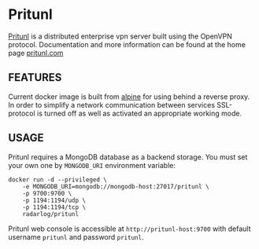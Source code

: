 # Pritunl
[Pritunl](https://github.com/pritunl/pritunl) is a distributed enterprise
vpn server built using the OpenVPN protocol. Documentation and more
information can be found at the home page [pritunl.com](https://pritunl.com)

## FEATURES
Current docker image is built from [alpine](https://hub.docker.com/_/alpine/) for using behind a reverse proxy. In order to simplify a network communication between services SSL-protocol is turned off as well as activated an appropriate working mode.

## USAGE
Pritunl requires a MongoDB database as a backend storage. You must set your own one by `MONGODB_URI` environment variable:

```shell
docker run -d --privileged \
	-e MONGODB_URI=mongodb://mongodb-host:27017/pritunl \
	-p 9700:9700 \
	-p 1194:1194/udp \
	-p 1194:1194/tcp \
	radarlog/pritunl
```
Pritunl web console is accessible at `http://pritunl-host:9700` with default username `pritunl` and password `pritunl`.
